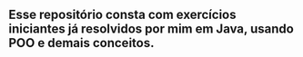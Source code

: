 <h2>Esse repositório consta com exercícios iniciantes já resolvidos por mim em Java, usando POO e demais conceitos.</h2>
